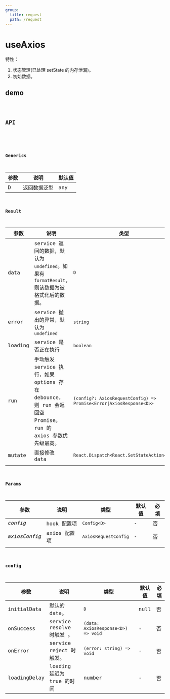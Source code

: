```yaml
---
group:
  title: request
  path: /request
---
```


# useAxios

特性：

1. 状态管理(已处理 setState 的内存泄漏)。
2. 初始数据。

## demo

<code src="./Demo/index.tsx"/>

## API

```typescript

```

### Generics

| 参数 | 说明         | 默认值 |
| ---- | ------------ | ------ |
| D    | 返回数据泛型 | any    |

### Result

| 参数    | 说明                                                                                                      | 类型                                                                |
| ------- | --------------------------------------------------------------------------------------------------------- | ------------------------------------------------------------------- |
| data    | service 返回的数据，默认为 `undefined`。如果有 `formatResult`, 则该数据为被格式化后的数据。               | `D`                                                                 |
| error   | service 抛出的异常，默认为 `undefined`                                                                    | `string`                                                            |
| loading | service 是否正在执行                                                                                      | `boolean`                                                           |
| run     | 手动触发 service 执行，如果 options 存在 debounce，则 run 会返回空 Promise。run 的 axios 参数优先级最高。 | `(config?: AxiosRequestConfig) => Promise<Error\|AxiosResponse<D>>` |
| mutate  | 直接修改 data                                                                                             | `React.Dispatch<React.SetStateAction<D>>`                           |
|         |                                                                                                           |                                                                     |

### Params

| 参数          | 说明         | 类型                 | 默认值 | 必填 |
| ------------- | ------------ | -------------------- | ------ | ---- |
| _config_      | hook 配置项  | `Config<D>`          | -      | 否   |
| _axiosConfig_ | axios 配置项 | `AxiosRequestConfig` | -      | 否   |
|               |              |                      |        |      |

### config

| 参数         | 说明                       | 类型                               | 默认值 | 必填 |
| ------------ | -------------------------- | ---------------------------------- | ------ | ---- |
| initialData  | 默认的 data。              | `D`                                | null   | 否   |
| onSuccess    | service resolve 时触发 。  | `(data: AxiosResponse<D>) => void` | -      | 否   |
| onError      | service reject 时触发。    | `(error: string) => void`          | -      | 否   |
| loadingDelay | loading 延迟为 true 的时间 | number                             | -      | 否   |
